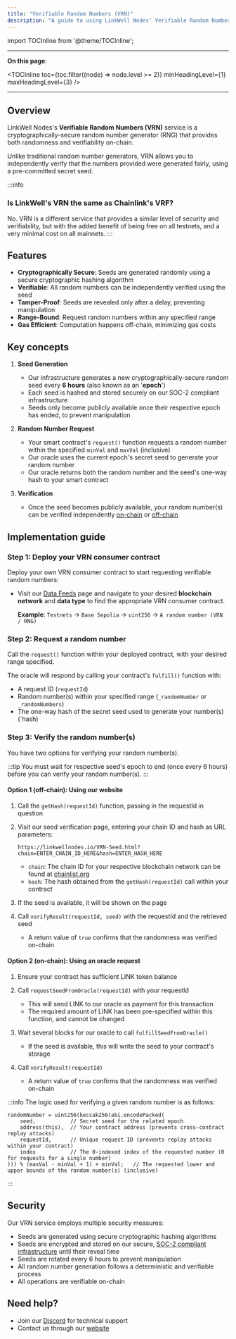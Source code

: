 ```yaml
---
title: "Verifiable Random Numbers (VRN)"
description: "A guide to using LinkWell Nodes' Verifiable Random Numbers (VRN) service - a cryptographically secure and verifiable random number generation solution, similar to Chainlink's VRF."
---
```


import TOCInline from '@theme/TOCInline';

---

**On this page**:

<TOCInline
  toc={toc.filter((node) => node.level >= 2)}
  minHeadingLevel={1}
  maxHeadingLevel={3}
/>

---

## Overview

LinkWell Nodes's **Verifiable Random Numbers (VRN)** service is a cryptographically-secure random number generator (RNG) that provides both randomness and verifiability on-chain. 

Unlike traditional random number generators, VRN allows you to independently verify that the numbers provided were generated fairly, using a pre-committed secret seed.

:::info
### Is LinkWell's VRN the same as Chainlink's VRF?

No. VRN is a different service that provides a similar level of security and verifiability, but with the added benefit of being free on all testnets, and a very minimal cost on all mainnets.
:::

## Features

- **Cryptographically Secure**: Seeds are generated randomly using a secure cryptographic hashing algorithm
- **Verifiable**: All random numbers can be independently verified using the seed
- **Tamper-Proof**: Seeds are revealed only after a delay, preventing manipulation
- **Range-Bound**: Request random numbers within any specified range
- **Gas Efficient**: Computation happens off-chain, minimizing gas costs

## Key concepts

1. **Seed Generation**
   - Our infrastructure generates a new cryptographically-secure random seed every **6 hours** (also known as an '**epoch**')
   - Each seed is hashed and stored securely on our SOC-2 compliant infrastructure
   - Seeds only become publicly available once their respective epoch has ended, to prevent manipulation

2. **Random Number Request**
   - Your smart contract's `request()` function requests a random number within the specified `minVal` and `maxVal` (inclusive)
   - Our oracle uses the current epoch's secret seed to generate your random number
   - Our oracle returns both the random number and the seed's one-way hash to your smart contract

3. **Verification**
   - Once the seed becomes publicly available, your random number(s) can be verified independently [on-chain](#option-2-on-chain-using-an-oracle-request) or [off-chain](#option-1-off-chain-using-our-website)

## Implementation guide

### **Step 1**: Deploy your VRN consumer contract

Deploy your own VRN consumer contract to start requesting verifiable random numbers:

- Visit our [Data Feeds](/services/direct-request-jobs/Jobs-and-Pricing) page and navigate to your desired **blockchain network** and **data type** to find the appropriate VRN consumer contract.

    **Example**: `Testnets` -> `Base Sepolia` -> `uint256` -> `A random number (VRN / RNG)`

### **Step 2**: Request a random number

Call the `request()` function within your deployed contract, with your desired range specified.

The oracle will respond by calling your contract's `fulfill()` function with:
- A request ID (`requestId`)
- Random number(s) within your specified range (`_randomNumber` or `_randomNumbers`)
- The one-way hash of the secret seed used to generate your number(s) (`hash)

### **Step 3**: Verify the random number(s)

You have two options for verifying your random number(s).

:::tip
You must wait for respective seed's epoch to end (once every 6 hours) before you can verify your random number(s).
:::

#### Option 1 (off-chain): Using our website

1. Call the `getHash(requestId)` function, passing in the requestId in question

2. Visit our seed verification page, entering your chain ID and hash as URL parameters:
   ```
   https://linkwellnodes.io/VRN-Seed.html?chain=ENTER_CHAIN_ID_HERE&hash=ENTER_HASH_HERE
   ```
   - `chain`: The chain ID for your respective blockchain network can be found at [chainlist.org](https://chainlist.org/)
   - `hash`: The hash obtained from the `getHash(requestId)` call within your contract

3. If the seed is available, it will be shown on the page

4. Call `verifyResult(requestId, seed)` with the requestId and the retrieved seed
   - A return value of `true` confirms that the randomness was verified on-chain

#### Option 2 (on-chain): Using an oracle request

1. Ensure your contract has sufficient LINK token balance

2. Call `requestSeedFromOracle(requestId)` with your requestId
   - This will send LINK to our oracle as payment for this transaction
   - The required amount of LINK has been pre-specified within this function, and cannot be changed

3. Wait several blocks for our oracle to call `fulfillSeedFromOracle()`
   - If the seed is available, this will write the seed to your contract's storage

4. Call `verifyResult(requestId)`
   - A return value of `true` confirms that the randomness was verified on-chain

:::info
The logic used for verifying a given random number is as follows:
```solidity
randomNumber = uint256(keccak256(abi.encodePacked(
    seed,           // Secret seed for the related epoch
    address(this),  // Your contract address (prevents cross-contract replay attacks)
    requestId,      // Unique request ID (prevents replay attacks within your contract)
    index           // The 0-indexed index of the requested number (0 for requests for a single number)
))) % (maxVal - minVal + 1) + minVal;   // The requested lower and upper bounds of the random number(s) (inclusive)
```
:::

## Security

Our VRN service employs multiple security measures:

- Seeds are generated using secure cryptographic hashing algorithms
- Seeds are encrypted and stored on our secure, [SOC-2 compliant infrastructure](/services/direct-request-jobs/Service-Level-Agreement#data-security) until their reveal time
- Seeds are rotated every 6 hours to prevent manipulation
- All random number generation follows a deterministic and verifiable process
- All operations are verifiable on-chain

## Need help?

- Join our [Discord](https://discord.gg/Xs6SjqVPUA) for technical support
- Contact us through our [website](https://linkwellnodes.io/#contact-us) 